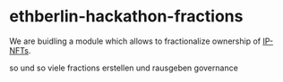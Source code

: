 # ethberlin-hackathon-fractions

We are buidling a module which allows to fractionalize ownership of [IP-NFTs](https://github.com/IP-NFT?view_as=public). 

so und so viele fractions erstellen und rausgeben
governance

